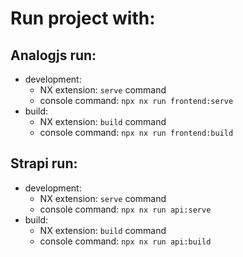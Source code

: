 # Run project with: 

## Analogjs run:

- development:
  * NX extension: `serve` command
  * console command: `npx nx run frontend:serve`
- build:
  * NX extension: `build` command
  * console command: `npx nx run frontend:build`

## Strapi run: 

- development:
  * NX extension: `serve` command
  * console command: `npx nx run api:serve`
- build:
  * NX extension: `build` command
  * console command: `npx nx run api:build`